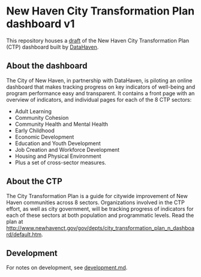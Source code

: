 # New Haven City Transformation Plan dashboard v1

This repository houses a [draft](https://ct-data-haven.github.io/ctp-dash/) of the New Haven City Transformation Plan (CTP) dashboard built by [DataHaven](http://ctdatahaven.org).

## About the dashboard

The City of New Haven, in partnership with DataHaven, is piloting an online dashboard that makes tracking progress on key indicators of well-being and program performance easy and transparent. It contains a front page with an overview of indicators, and individual pages for each of the 8 CTP sectors:

* Adult Learning
* Community Cohesion
* Community Health and Mental Health
* Early Childhood
* Economic Development
* Education and Youth Development
* Job Creation and Workforce Development
* Housing and Physical Environment
* Plus a set of cross-sector measures.

## About the CTP

The City Transformation Plan is a guide for citywide improvement of New Haven communities across 8 sectors. Organizations involved in the CTP effort, as well as city government, will be tracking progress of indicators for each of these sectors at both population and programmatic levels. Read the plan at http://www.newhavenct.gov/gov/depts/city_transformation_plan_n_dashboard/default.htm.

## Development

For notes on development, see [development.md](development.md).
